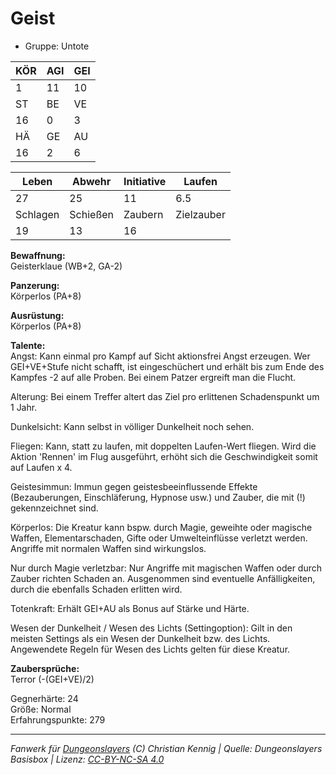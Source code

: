 # Geist  
- Gruppe: Untote  

| KÖR | AGI | GEI |  
| --- | --- | --- |  
| 1   | 11  | 10  |
| ST  | BE  | VE  |  
| 16  | 0   | 3   |
| HÄ  | GE  | AU  |  
| 16  | 2   | 6   |


| Leben    | Abwehr   | Initiative | Laufen     |
| -------- | -------- | ---------- | ---------- |
| 27       | 25       | 11         | 6.5        |
| Schlagen | Schießen | Zaubern    | Zielzauber |
| 19       | 13       | 16         |            |

**Bewaffnung:**  
Geisterklaue (WB+2, GA-2)

**Panzerung:**  
Körperlos (PA+8)

**Ausrüstung:**  
Körperlos (PA+8)

**Talente:**  
Angst: Kann einmal pro Kampf auf Sicht aktionsfrei Angst erzeugen. Wer GEI+VE+Stufe nicht schafft, ist eingeschüchert und erhält bis zum Ende des Kampfes -2 auf alle Proben. Bei einem Patzer ergreift man die Flucht. 

Alterung: Bei einem Treffer altert das Ziel pro erlittenen Schadenspunkt um 1 Jahr. 

Dunkelsicht: Kann selbst in völliger Dunkelheit noch sehen. 

Fliegen: Kann, statt zu laufen, mit doppelten Laufen-Wert fliegen. Wird die Aktion 'Rennen' im Flug ausgeführt, erhöht sich die Geschwindigkeit somit auf Laufen x 4. 

Geistesimmun: Immun gegen geistesbeeinflussende Effekte (Bezauberungen, Einschläferung, Hypnose usw.) und Zauber, die mit (!) gekennzeichnet sind. 

Körperlos: Die Kreatur kann bspw. durch Magie, geweihte oder magische Waffen, Elementarschaden, Gifte oder Umwelteinflüsse verletzt werden. Angriffe mit normalen Waffen sind wirkungslos. 

Nur durch Magie verletzbar: Nur Angriffe mit magischen Waffen oder durch Zauber richten Schaden an. Ausgenommen sind eventuelle Anfälligkeiten, durch die ebenfalls Schaden erlitten wird. 

Totenkraft: Erhält GEI+AU als Bonus auf Stärke und Härte. 

Wesen der Dunkelheit / Wesen des Lichts (Settingoption): Gilt in den meisten Settings als ein Wesen der Dunkelheit bzw. des Lichts. Angewendete Regeln für Wesen des Lichts gelten für diese Kreatur. 


**Zaubersprüche:**  
Terror (-(GEI+VE)/2)

Gegnerhärte: 24  
Größe: Normal  
Erfahrungspunkte: 279  



___
*Fanwerk für [Dungeonslayers](https://www.dungeonslayers.net/) (C) Christian Kennig | Quelle: Dungeonslayers Basisbox | Lizenz: [CC-BY-NC-SA 4.0](https://creativecommons.org/licenses/by-nc-sa/4.0/deed.de)*